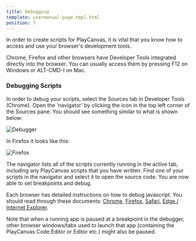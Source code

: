 ```yaml
---
title: Debugging
template: usermanual-page.tmpl.html
position: 7
---
```


In order to create scripts for PlayCanvas, it is vital that you know how to access and use your browser's development tools.

Chrome, Firefox and other browsers have Developer Tools integrated directly into the browser. You can usually access them by pressing F12 on Windows or ALT-CMD-I on Mac.

### Debugging Scripts

In order to debug your scripts, select the Sources tab in Developer Tools (Chrome). Open the 'navigator' by clicking the icon in the top left corner of the Sources pane. You should see something similar to what is shown below:

![Debugger][1]

In Firefox it looks like this:

![Firefox][2]

The navigator lists all of the scripts currently running in the active tab, including any PlayCanvas scripts that you have written. Find one of your scripts in the navigator and select it to open the source code. You are now able to set breakpoints and debug.

Each browser has detailed instructions on how to debug javascript. You should read through these documents: [Chrome][3], [Firefox][4], [Safari][5], [Edge / Internet Explorer][6].

<div class="alert alert-info">
Note that when a running app is paused at a breakpoint in the debugger, other browser windows/tabs used to launch that app (containing the PlayCanvas Code Editor or Editor etc.) might also be paused.
</div>

[1]: /images/user-manual/scripting/debugger-chrome.jpg
[2]: /images/user-manual/scripting/debugger-firefox.jpg
[3]: https://developer.chrome.com/devtools/docs/javascript-debugging
[4]: https://developer.mozilla.org/en-US/docs/Tools/Debugger
[5]: https://developer.apple.com/library/mac/documentation/AppleApplications/Conceptual/Safari_Developer_Guide/Debugger/Debugger.html#//apple_ref/doc/uid/TP40007874-CH5-SW1
[6]: https://developer.microsoft.com/en-us/microsoft-edge/platform/documentation/f12-devtools-guide/debugger/

